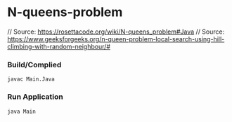 # N-queens-problem

// Source: https://rosettacode.org/wiki/N-queens_problem#Java
// Source: https://www.geeksforgeeks.org/n-queen-problem-local-search-using-hill-climbing-with-random-neighbour/#

### Build/Complied

    javac Main.Java

### Run Application

    java Main
